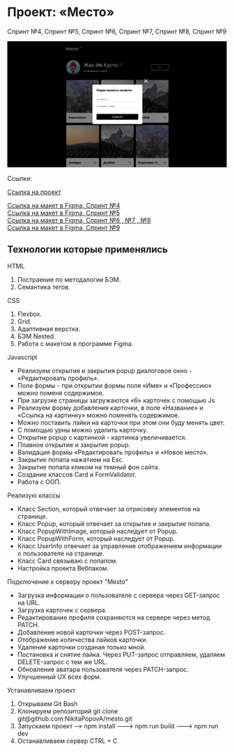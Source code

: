 <h1>Проект: «Место»</h1>

<p>Спринт №4, Спринт №5, Спринт №6, Спринт №7, Спринт №8, Спринт №9</p>

<img src="https://github.com/NikitaPopovA/mesto/blob/main/src/images/main-avatar.png" alt="Место-аватар">

<p>Ссылки:</p>

<a href="https://nikitapopova.github.io/mesto/" target="_blank">Ссылка на проект</a>

<a href="https://www.figma.com/file/2cn9N9jSkmxD84oJik7xL7/JavaScript.-Sprint-4?node-id=0%3A1&t=iJ0Sl0goebIQUHDu-0" target="_blank">Ссылка на макет в Figma, Спринт №4</a> </br>
<a href="https://www.figma.com/file/bjyvbKKJN2naO0ucURl2Z0/JavaScript.-Sprint-5?node-id=0%3A1&t=7zbjRTWSREchaRfl-0" target="_blank">Ссылка на макет в Figma, Спринт №5</a> </br>
<a href="https://www.figma.com/file/kRVLKwYG3d1HGLvh7JFWRT/JavaScript.-Sprint-6?node-id=0-1&t=oUg5C1Yq0GsYJfz5-0" target="_blank">Ссылка на макет в Figma, Спринт №6 , №7 , №8</a> </br>
<a href="https://www.figma.com/file/PSdQFRHoxXJFs2FH8IXViF/JavaScript.-Sprint-9?type=design&node-id=0-1&t=wDKUFICBZF1sVzUG-0" target="_blank">Ссылка на макет в Figma, Спринт №9</a> </br>

<h2>Технологии которые применялись</h2>

<p>HTML</p>
<ol>
  <li>Постраение по методалогии БЭМ.</li>
  <li>Семантика тегов.</li>
</ol>

<p>CSS</p>
<ol>
  <li>Flexbox.</li>
  <li>Grid.</li>
  <li>Адаптивная верстка.</li>
  <li>БЭМ Nested.</li>
  <li>Работа с макетом в программе Figma.</li>
</ol>

<p>Javascript</p>
<ul>
  <li>Реализуем открытия и закрытия popup диалоговое окно - «Редактировать профиль».</li>
  <li>Поле формы - при открытии формы поля «Имя» и «Профессию» можно поменя содержимое.</li>
  <li>При загрузке страницы загружаются «6» карточек с помощью Js</li>
  <li>Реализуем форму добавления карточки, в поле «Название» и «Ссылка на картинку» можно поменять содержимое.</li>
  <li>Можно поставить лайки на карточки при этом они буду менять цвет.</li>
  <li>С помощью урны можно удалить карточку.</li>
  <li>Открытие popup с картинкой - картинка увеличивается.</li>
  <li>Плавное открытие и закрытие popup.</li>
  <li>Валидация формы «Редактировать профиль» и «Новое место».</li>
  <li>Закрытие попапа нажатием на Esc.</li>
  <li>Закрытие попапа кликом на темный фон сайта.</li>
  <li>Создание классов Card и FormValidator.</li>
  <li>Работа с ООП.</li>
</ul>

<p>Реализую классы</p>
<ul>
  <li>Класс Section, который отвечает за отрисовку элементов на странице.</li>
  <li>Класс Popup, который отвечает за открытие и закрытие попапа.</li>
  <li>Класс PopupWithImage, который наследует от Popup.</li>
  <li>Класс PopupWithForm, который наследует от Popup.</li>
  <li>Класс UserInfo отвечает за управление отображением информации о пользователе на странице.</li>
  <li>Класс Card связываю c попапом.</li>
  <li>Настройка проекта Вебпаком.</li>
</ul>

<p>Подключение к серверу проект "Mesto"</p>
<ul>
  <li>Загрузка информации о пользователе с сервера через GET-запрос на URL.</li>
  <li>Загрузка карточек с сервера.</li>
  <li>Редактирование профиля сохраняются на сервере через метод PATCH.</li>
  <li>Добавление новой карточки через POST-запрос.</li>
  <li>Отображение количества лайков карточки.</li>
  <li>Удаление карточки созданая только мной.</li>
  <li>Постановка и снятие лайка. Через PUT-запрос отправляем, удаляем DELETE-запрос с тем же URL.</li>
  <li>Обновление аватара пользователя через PATCH-запрос.</li>
  <li>Улучшенный UX всех форм.</li>
</ul>

<p>Устанавливаем проект</p>
<ol>
  <li>Открываем Git Bash</li>
  <li>Клонируем репозиторий git clone git@github.com:NikitaPopovA/mesto.git</li>
  <li>Запускаем проект --> npm install ---> npm run build ---> npm run dev</li>
  <li>Останавливаем сервер CTRL + C</li>
</ol>
